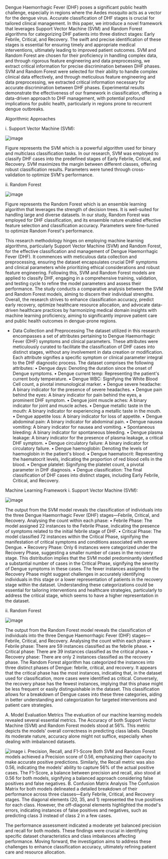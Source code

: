 Dengue Haemorrhagic Fever (DHF) poses a significant public health challenge, especially in regions where the Aedes mosquito acts as a vector for the dengue virus. Accurate classification of DHF stages is crucial for tailored clinical management. In this paper, we introduce a novel framework that leverages Support Vector Machine (SVM) and Random Forest algorithms for categorizing DHF patients into three distinct stages: Early Febrile, Critical, and Recovery. The swift and precise identification of these stages is essential for ensuring timely and appropriate medical interventions, ultimately leading to improved patient outcomes. SVM and Random Forest are chosen for their proficiency in handling complex data, and through rigorous feature engineering and data preprocessing, we extract critical information for precise discrimination between DHF phases. SVM and Random Forest were selected for their ability to handle complex clinical data effectively, and through meticulous feature engineering and data preprocessing, we extracted critical information necessary for accurate discrimination between DHF phases.  Experimental results demonstrate the effectiveness of our framework in classification, offering a data-driven approach to DHF management, with potential profound implications for public health, particularly in regions prone to recurrent dengue outbreaks.

Algorithmic Approaches

i.	Support Vector Machine (SVM):

![image](https://github.com/user-attachments/assets/260e9d2b-7c84-40f3-85b4-22a2dc0665d3)

  Figure represents the SVM which is a powerful algorithm used for binary and multiclass classification tasks. In our research, SVM was employed to classify DHF cases into the predefined stages of Early Febrile, Critical, and Recovery. SVM maximizes the margin between different classes, offering robust classification results. Parameters were tuned through cross-validation to optimize SVM's performance.
 
ii.	Random Forest 

![image](https://github.com/user-attachments/assets/fee4f6be-74d7-4d6a-a003-783043207908)

  Figure represents the Random Forest which is an ensemble learning algorithm that leverages the strength of decision trees. It is well-suited for handling large and diverse datasets. In our study, Random Forest was employed for DHF classification, and its ensemble nature enabled effective feature selection and classification accuracy. Parameters were fine-tuned to optimize Random Forest's performance.

 This research methodology hinges on employing machine learning algorithms, particularly Support Vector Machine (SVM) and Random Forest, for the effective classification and management of Dengue Haemorrhagic Fever (DHF). It commences with meticulous data collection and preprocessing, ensuring the dataset encapsulates crucial DHF symptoms and clinical parameters while prioritizing ethical considerations and robust feature engineering. Following this, SVM and Random Forest models are applied to classify DHF, engaging in a comprehensive training, validation, and testing cycle to refine the model parameters and assess their performance. The study conducts a comparative analysis between the SVM and Random Forest models, aiming to discern their individual strengths. Overall, the research strives to enhance classification accuracy, predict early recovery, optimize healthcare resource allocation, and advocate data-driven healthcare practices by harmonizing medical domain insights with machine learning proficiency, aiming to significantly improve patient care and public health outcomes in dengue-prone regions.
- Data Collection and Preprocessing
The dataset utilized in this research encompasses a set of attributes pertaining to Dengue Haemorrhagic Fever (DHF) symptoms and clinical parameters. These attributes were meticulously curated to facilitate the classification of DHF cases into distinct stages, without any involvement in data creation or modification. Each attribute signifies a specific symptom or clinical parameter integral to the DHF diagnostic process. The dataset comprises the following attributes:
•	Dengue days: Denoting the duration since the onset of Dengue symptoms.
•	Dengue current temp: Representing the patient's current body temperature.
•	Dengue WBC: Signifying the White Blood Cell count, a pivotal immunological marker.
•	Dengue severe headache: A binary indicator for the presence of severe headaches.
•	Dengue pain behind the eyes: A binary indicator for pain behind the eyes, a prominent DHF symptom.
•	Dengue joint muscle aches: A binary indicator for joint and muscle aches.
•	Dengue metallic taste in the mouth: A binary indicator for experiencing a metallic taste in the mouth.
•	Dengue appetite loss: A binary indicator for loss of appetite.
•	Dengue abdominal pain: A binary indicator for abdominal pain.
•	Dengue nausea vomiting: A binary indicator for nausea and vomiting.
•	Spontaneous bleeding: A binary indicator for spontaneous bleeding.
•	Dengue plasma leakage: A binary indicator for the presence of plasma leakage, a critical DHF symptom.
•	Dengue circulatory failure: A binary indicator for circulatory failure.
•	Dengue haemoglobin: Denoting the levels of haemoglobin in the patient's blood.
•	Dengue haematocrit: Representing the haematocrit levels, indicating the proportion of red blood cells in the blood.
•	Dengue platelet: Signifying the platelet count, a pivotal parameter in DHF diagnosis.
•	Dengue classification: The final classification of DHF cases into distinct stages, including Early Febrile, Critical, and Recovery.


Machine Learning Framework
i.	Support Vector Machine (SVM): 

![image](https://github.com/user-attachments/assets/cb3695da-2e9a-4662-ac43-adb21291293b)

The output from the SVM model reveals the classification of individuals into the three Dengue Haemorrhagic Fever (DHF) stages—Febrile, Critical, and Recovery. Analysing the count within each phase:
•	Febrile Phase: The model assigned 22 instances to the Febrile Phase, indicating the presence of symptoms related to the initial febrile stage of DHF.
•	Critical Phase: The model classified 72 instances within the Critical Phase, signifying the manifestation of critical symptoms and conditions associated with severe Dengue.
•	Recovery Phase: Only 6 instances were categorized under the Recovery Phase, suggesting a smaller number of cases in the recovery stage.
This distribution implies that the SVM model predominantly identified a substantial number of cases in the Critical Phase, signifying the severity of Dengue symptoms in these cases. The fewer instances assigned to the Recovery Phase might suggest challenges in accurately identifying individuals in this stage or a lower representation of patients in the recovery stage within the dataset. Understanding these categorizations could be essential for tailoring interventions and healthcare strategies, particularly to address the critical stage, which seems to have a higher representation in the dataset.
 
ii.	Random Forest 

![image](https://github.com/user-attachments/assets/afd10195-a1d7-4d46-afcd-682449bb6895)

The output from the Random Forest model reveals the classification of individuals into the three Dengue Haemorrhagic Fever (DHF) stages—Febrile, Critical, and Recovery. Analysing the count within each phase:
•	Febrile phase: There are 59 instances classified as the febrile phase.
•	Critical phase: There are 39 instances classified as the critical phase.
•	Recovery phase: There are only 2 instances classified as the recovery phase.
	The Random Forest algorithm has categorized the instances into three distinct phases of Dengue: febrile, critical, and recovery. It appears that the critical phase has the most instances, indicating that, in the dataset used for classification, more cases were identified as critical. Conversely, the recovery phase has the fewest instances, implying that this phase might be less frequent or easily distinguishable in the dataset. This classification allows for a breakdown of Dengue cases into these three categories, aiding in better understanding and categorization for targeted interventions and patient care strategies. 

A.	Model Evaluation Metrics
The evaluation of our machine learning models revealed several essential metrics. The Accuracy of both Support Vector Machine (SVM) and Random Forest models stood at 56%. This metric depicts the models' overall correctness in predicting class labels. Despite its moderate nature, accuracy alone might not suffice, especially when dealing with imbalanced datasets.
 
![image](https://github.com/user-attachments/assets/cde4e063-6331-4b93-bbd8-35826c0bb804)
i.	Precision, Recall, and F1-Score
Both SVM and Random Forest models achieved a Precision score of 0.56, emphasizing their capacity to make accurate positive predictions. Similarly, the Recall metric was also 0.56, indicating the models' ability to capture 56% of the actual positive cases. The F1-Score, a balance between precision and recall, also stood at 0.56 for both models, signifying a balanced approach considering false positives and false negatives.
B.	Confusion Matrix Analysis
The Confusion Matrix for both models delineated a detailed breakdown of their performance across three classes—Early Febrile, Critical, and Recovery stages. The diagonal elements (20, 35, and 1) represented the true positives for each class. However, the off-diagonal elements highlighted the model's errors, indicating instances of false positives and negatives, such as predicting class 3 instead of class 2 in a few cases.

The performance assessment indicated a moderate yet balanced precision and recall for both models. These findings were crucial in identifying specific dataset characteristics and class imbalances affecting performance. Moving forward, the investigation aims to address these challenges to enhance classification accuracy, ultimately refining patient care and resource allocation.

